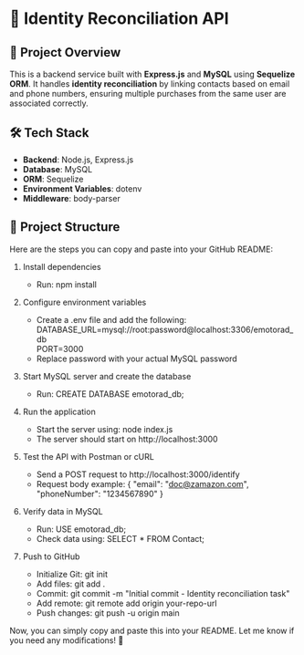 # 🚀 Identity Reconciliation API

## 📌 Project Overview
This is a backend service built with **Express.js** and **MySQL** using **Sequelize ORM**. It handles **identity reconciliation** by linking contacts based on email and phone numbers, ensuring multiple purchases from the same user are associated correctly.

## 🛠️ Tech Stack
- **Backend**: Node.js, Express.js
- **Database**: MySQL
- **ORM**: Sequelize
- **Environment Variables**: dotenv
- **Middleware**: body-parser

## 📂 Project Structure

Here are the steps you can copy and paste into your GitHub README:  

1. Install dependencies  
   - Run: npm install  

2. Configure environment variables  
   - Create a .env file and add the following:  
     DATABASE_URL=mysql://root:password@localhost:3306/emotorad_db  
     PORT=3000  
   - Replace password with your actual MySQL password  

3. Start MySQL server and create the database  
   - Run: CREATE DATABASE emotorad_db;  

4. Run the application  
   - Start the server using: node index.js  
   - The server should start on http://localhost:3000  

5. Test the API with Postman or cURL  
   - Send a POST request to http://localhost:3000/identify  
   - Request body example: { "email": "doc@zamazon.com", "phoneNumber": "1234567890" }  

6. Verify data in MySQL  
   - Run: USE emotorad_db;  
   - Check data using: SELECT * FROM Contact;  

7. Push to GitHub  
   - Initialize Git: git init  
   - Add files: git add .  
   - Commit: git commit -m "Initial commit - Identity reconciliation task"  
   - Add remote: git remote add origin your-repo-url  
   - Push changes: git push -u origin main  

Now, you can simply copy and paste this into your README. Let me know if you need any modifications! 🚀

